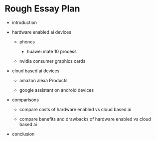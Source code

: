 # Rough Essay Plan

* introduction

* hardware enabled ai devices

  * phones
    * huawei mate 10 process

  * nvidia consumer graphics cards

* cloud based ai devices

  * amazon alexa Products

  * google assistant on android devices

* comparisons
  * compare costs of hardware enabled vs cloud based ai

  * compare benefits and drawbacks of hardware enabled vs cloud based ai

* conclusion
